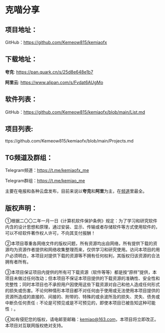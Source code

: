 # 克喵分享

## 项目地址：

GitHub：https://github.com/Kemeow815/kemiaofx

## 下载地址：

**夸克**: https://pan.quark.cn/s/25d8e648e1b7

**阿里云**: https://www.alipan.com/s/Fvdat6AUgMo

## 软件列表：

GitHub：https://github.com/Kemeow815/kemiaofx/blob/main/List.md

## 项目列表:
ttps://github.com/Kemeow815/kemiaofx/blob/main/Projects.md

## TG频道及群组：

Telegram频道：https://t.me/kemiaofx_me

Telegram群组：https://t.me/kemiao_me

主要在电报和各种云盘发布，目前来说以**夸克**和**阿里**为主，在[频道](https://t.me/kemiaofx_me)里最全。

## 版权声明：

①根据二〇〇二年一月一日《计算机软件保护条例》规定：为了学习和研究软件内含的设计思想和原理，通过安装、显示、传输或者存储软件等方式使用软件的，可以不经软件著作权人许可，不向其支付报酬！

②本项目尊重各网络文件的版权问题，所有资源均出自网络，所有提供下载的资源均为资源作者提供和网络收集整理而来，仅供学习和研究使用。访问本项目的用户必须明白，本项目对提供下载的资源等不拥有任何权利，其版权归该资源的合法拥有者所有。

③本项目保证项目内提供的所有可下载资源（软件等等）都是按“原样”提供，本项目未做过任何改动；但本项目不保证本项目提供的下载资源的准确性、安全性和完整性；同时本项目也不承担用户因使用这些下载资源对自己和他人造成任何形式的损失或伤害。不论何种情形本项目都不对任何由于使用或无法使用本项目提供的资源所造成的直接的、间接的、附带的、特殊的或余波所及的损失、灵失、债务或中断负任何责任﹝不论是可预见或是不可预见的，即使本项目已被告知这种可能性﹞。

④如有侵犯您的版权，请电邮至邮箱：kemiao@163.com，本项目将立即改正。本项目对互联网版权绝对支持。
